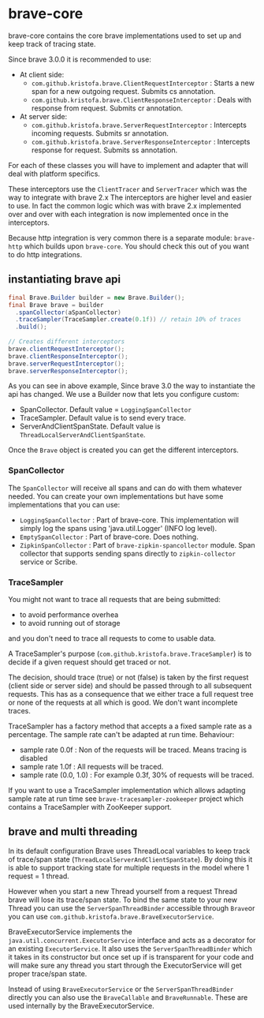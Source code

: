 # brave-core #

brave-core contains the core brave implementations used to set up and keep track of
tracing state. 

Since brave 3.0.0 it is recommended to use:
 
   * At client side:
      * `com.github.kristofa.brave.ClientRequestInterceptor` : Starts a new span for a new outgoing request. Submits cs annotation.
      * `com.github.kristofa.brave.ClientResponseInterceptor` : Deals with response from request. Submits cr annotation.
   * At server side:
      * `com.github.kristofa.brave.ServerRequestInterceptor` : Intercepts incoming requests. Submits sr annotation.
      * `com.github.kristofa.brave.ServerResponseInterceptor` : Intercepts response for request. Submits ss annotation.

For each of these classes you will have to implement and adapter that will deal with platform specifics.

These interceptors use the `ClientTracer` and `ServerTracer` which was the way to integrate with brave 2.x
The interceptors are higher level and easier to use. In fact the common logic which was with brave 2.x implemented
over and over with each integration is now implemented once in the interceptors.

Because http integration is very common there is a separate module: `brave-http` which builds upon `brave-core`.
You should check this out of you want to do http integrations.

## instantiating brave api

```java
final Brave.Builder builder = new Brave.Builder();
final Brave brave = builder
  .spanCollector(aSpanCollector)
  .traceSampler(TraceSampler.create(0.1f)) // retain 10% of traces
  .build();
  
// Creates different interceptors  
brave.clientRequestInterceptor();
brave.clientResponseInterceptor();
brave.serverRequestInterceptor();
brave.serverResponseInterceptor(); 
```

As you can see in above example, Since brave 3.0 the way to instantiate the api has changed. 
We use a Builder now that lets you configure custom:

   * SpanCollector. Default value = `LoggingSpanCollector`
   * TraceSampler. Default value is to send every trace.
   * ServerAndClientSpanState. Default value is `ThreadLocalServerAndClientSpanState`.

Once the `Brave` object is created you can get the different interceptors. 

### SpanCollector ###

The `SpanCollector` will receive all spans and can do with them whatever needed. You can create your own
implementations but have some implementations that you can use:

   * `LoggingSpanCollector` : Part of brave-core. This implementation will simply log the spans using 'java.util.Logger' (INFO log level).
   * `EmptySpanCollector` : Part of brave-core. Does nothing.
   * `ZipkinSpanCollector` : Part of `brave-zipkin-spancollector` module. Span collector that supports sending spans directly to `zipkin-collector` service or Scribe.

### TraceSampler ###

You might not want to trace all requests that are being submitted:

   * to avoid performance overhea
   * to avoid running out of storage

and you don't need to trace all requests to come to usable data.

A TraceSampler's purpose (`com.github.kristofa.brave.TraceSampler`) is to decide if a given
request should get traced or not.

The decision, should trace (true) or not (false) is taken by the first request (client side or server side) and should
be passed through to all subsequent requests. This has as a consequence that we either
trace a full request tree or none of the requests at all which is good. We don't want incomplete traces.

TraceSampler has a factory method that accepts a a fixed sample rate as a percentage. The
sample rate can't be adapted at run time.  Behaviour:

*   sample rate 0.0f : Non of the requests will be traced. Means tracing is disabled
*   sample rate 1.0f : All requests will be traced.
*   sample rate (0.0, 1.0) : For example 0.3f, 30% of requests will be traced.

If you want to use a TraceSampler implementation which allows adapting sample rate at run
time see `brave-tracesampler-zookeeper` project which contains a TraceSampler with ZooKeeper support.



## brave and multi threading ##

In its default configuration Brave uses ThreadLocal variables to keep track of trace/span state 
(`ThreadLocalServerAndClientSpanState`). By doing this it is
able to support tracking state for multiple requests in the model where 1 request = 1 thread.

However when you start a new Thread yourself from a request Thread brave will lose its trace/span state.
To bind the same state to your new Thread you can use the `ServerSpanThreadBinder` accessible through `Brave`or 
you can use `com.github.kristofa.brave.BraveExecutorService`.

BraveExecutorService implements the `java.util.concurrent.ExecutorService` interface and acts as a decorator for
an existing `ExecutorService`.  It also uses the `ServerSpanThreadBinder` which it takes in its constructor but
once set up if is transparent for your code and will make sure any thread you start through the ExecutorService
will get proper trace/span state.

Instead of using `BraveExecutorService` or the `ServerSpanThreadBinder` directly you can also
use the `BraveCallable` and `BraveRunnable`. These are used internally by the BraveExecutorService.
